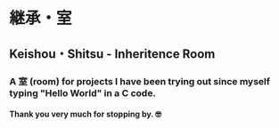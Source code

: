 # 継承・室
## Keishou・Shitsu - Inheritence Room

### A 室 (room) for projects I have been trying out since myself typing "Hello World" in a C code.
#### Thank you very much for stopping by. 🤓
